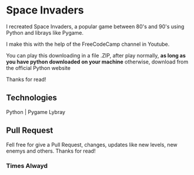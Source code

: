 <h1>Space Invaders</h1>

<p>I recreated Space Invaders, a popular game between 80's and 90's using Python and librays like Pygame.</p>
<p>I make this with the help of the FreeCodeCamp channel in Youtube.</p>
<p>You can play this downloading in a file .ZIP, after play normally, <b>as long as you have python downloaded on your machine</b> otherwise, download from the official Python website</p>
<p>Thanks for read!</p>

<h2>Technologies</h2>
<span>Python</span> | 
<span>Pygame Lybray
  
<h2>Pull Request</h2>
<p>Fell free for give a Pull Request, changes, updates like new levels, new enemys and others. Thanks for read!</p>

<h3>Times Alwayd</h3>
